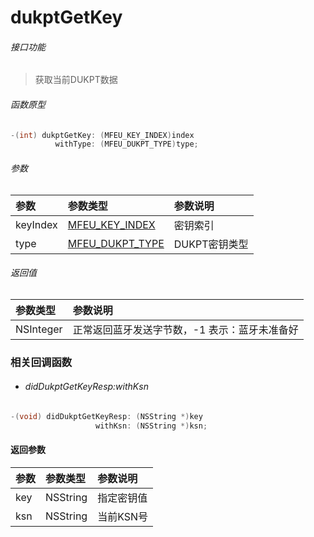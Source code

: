 # dukptGetKey

###### 接口功能
> 获取当前DUKPT数据

###### 函数原型

```objective-c
-(int) dukptGetKey: (MFEU_KEY_INDEX)index
          withType: (MFEU_DUKPT_TYPE)type;
```

###### 参数
| 参数 | 参数类型 | 参数说明 |
| :-------- | :--------| :------ |
| keyIndex| [MFEU_KEY_INDEX](enum-cn.md#MFEU_KEY_INDEX) | 密钥索引 |
| type| [MFEU_DUKPT_TYPE](enum-cn.md#MFEU_DUKPT_TYPE) | DUKPT密钥类型 |

###### 返回值
| 参数类型 | 参数说明 |
| :--------| :------ |
| NSInteger | 正常返回蓝牙发送字节数，-1 表示：蓝牙未准备好 |


### 相关回调函数
- ###### didDukptGetKeyResp:withKsn

```objective-c
-(void) didDukptGetKeyResp: (NSString *)key
                   withKsn: (NSString *)ksn;
```

#### 返回参数
| 参数 | 参数类型 | 参数说明 |
| :-------- | :--------| :------ |
| key| NSString | 指定密钥值 |
| ksn| NSString | 当前KSN号 |

